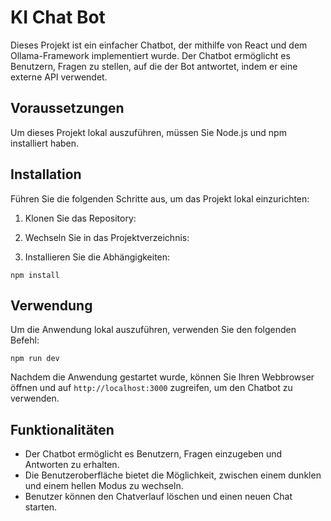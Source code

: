 # KI Chat Bot

Dieses Projekt ist ein einfacher Chatbot, der mithilfe von React und dem Ollama-Framework implementiert wurde. Der Chatbot ermöglicht es Benutzern, Fragen zu stellen, auf die der Bot antwortet, indem er eine externe API verwendet.

## Voraussetzungen

Um dieses Projekt lokal auszuführen, müssen Sie Node.js und npm installiert haben.

## Installation

Führen Sie die folgenden Schritte aus, um das Projekt lokal einzurichten:

1. Klonen Sie das Repository:


2. Wechseln Sie in das Projektverzeichnis:


3. Installieren Sie die Abhängigkeiten:

`npm install`


## Verwendung

Um die Anwendung lokal auszuführen, verwenden Sie den folgenden Befehl:

`npm run dev`


Nachdem die Anwendung gestartet wurde, können Sie Ihren Webbrowser öffnen und auf `http://localhost:3000` zugreifen, um den Chatbot zu verwenden.

## Funktionalitäten

- Der Chatbot ermöglicht es Benutzern, Fragen einzugeben und Antworten zu erhalten.
- Die Benutzeroberfläche bietet die Möglichkeit, zwischen einem dunklen und einem hellen Modus zu wechseln.
- Benutzer können den Chatverlauf löschen und einen neuen Chat starten.
